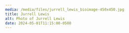 ```yaml
---
media: /media/files/jurrell_lewis_bioimage-450x450.jpg
title: Jurrell Lewis
alt: Photo of Jurrell Lewis
date: 2024-05-01T11:15:00-0500
---
```

